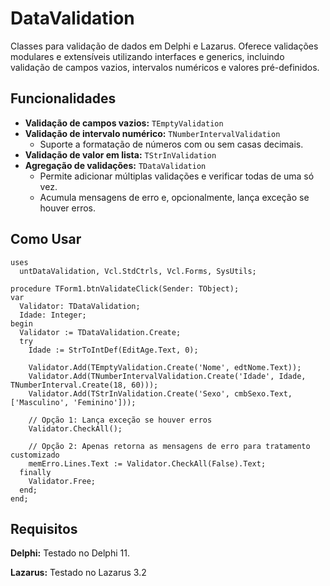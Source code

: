 # DataValidation

Classes para validação de dados em Delphi e Lazarus. Oferece validações modulares e extensíveis utilizando interfaces e generics, incluindo validação de campos vazios, intervalos numéricos e valores pré-definidos.

## Funcionalidades

- **Validação de campos vazios:** `TEmptyValidation`  
- **Validação de intervalo numérico:** `TNumberIntervalValidation`  
  - Suporte a formatação de números com ou sem casas decimais.
- **Validação de valor em lista:** `TStrInValidation`  
- **Agregação de validações:** `TDataValidation`  
  - Permite adicionar múltiplas validações e verificar todas de uma só vez.
  - Acumula mensagens de erro e, opcionalmente, lança exceção se houver erros.

## Como Usar
```delphi
uses
  untDataValidation, Vcl.StdCtrls, Vcl.Forms, SysUtils;

procedure TForm1.btnValidateClick(Sender: TObject);
var
  Validator: TDataValidation;
  Idade: Integer;
begin
  Validator := TDataValidation.Create;
  try
    Idade := StrToIntDef(EditAge.Text, 0);

    Validator.Add(TEmptyValidation.Create('Nome', edtNome.Text));
    Validator.Add(TNumberIntervalValidation.Create('Idade', Idade, TNumberInterval.Create(18, 60)));
    Validator.Add(TStrInValidation.Create('Sexo', cmbSexo.Text, ['Masculino', 'Feminino']));

    // Opção 1: Lança exceção se houver erros
    Validator.CheckAll();

    // Opção 2: Apenas retorna as mensagens de erro para tratamento customizado
    memErro.Lines.Text := Validator.CheckAll(False).Text;
  finally
    Validator.Free;
  end;
end;
```

## Requisitos

**Delphi:** Testado no Delphi 11.

**Lazarus:** Testado no Lazarus 3.2